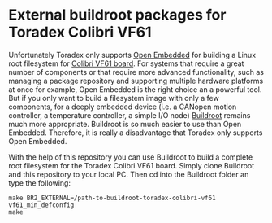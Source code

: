 # External buildroot packages for Toradex Colibri VF61
Unfortunately Toradex only supports [Open Embedded](http://developer.toradex.com/software-resources/arm-family/linux/board-support-package/openembedded-%28core%29) for building a Linux root filesystem for [Colibri VF61 board](https://www.toradex.com/de/computer-on-modules/colibri-arm-family/freescale-vybrid-VF6xx). For systems that require a great number of components or that require more advanced functionality, such as managing a package repository and supporting multiple hardware platforms at once for example, Open Embedded is the right choice an a powerful tool. But if you only want to build a filesystem image with only a few components, for a deeply embedded device (i.e. a CANopen motion controller, a temperature controller, a simple I/O node) [Buildroot](http://buildroot.uclibc.org/) remains much more appropriate. Buildroot is so much easier to use than Open Embedded. Therefore, it is really a disadvantage that Toradex only supports Open Embedded.

With the help of this repository you can use Buildroot to build a complete root filesystem for the Toradex Colibri VF61 board. Simply clone Buildroot and this repository to your local PC. Then cd into the Buildroot folder an type the following:

```
make BR2_EXTERNAL=/path-to-buildroot-toradex-colibri-vf61 vf61_min_defconfig
make
````
